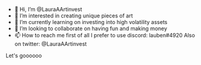 - 👋 Hi, I’m @LauraAArtinvest
- 👀 I’m interested in creating unique pieces of art
- 🌱 I’m currently learning on investing into high volatility assets
- 💞️ I’m looking to collaborate on having fun and making money
- 📫 How to reach me first of all I prefer to use discord: lauben#4920
Also on twitter: @LauraAArtinvest

Let's goooooo

<!---
LauraAArtinvest/LauraAArtinvest is a ✨ special ✨ repository because its `README.md` (this file) appears on your GitHub profile.
You can click the Preview link to take a look at your changes.
--->
